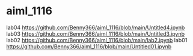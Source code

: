 # aiml_1116
lab04 https://github.com/Benny366/aiml_1116/blob/main/Untitled4.ipynb
lab03 https://github.com/Benny366/aiml_1116/blob/main/Untitled3.ipynb
lab02 https://github.com/Benny366/aiml_1116/blob/main/lab2.ipynb
lab01 https://github.com/Benny366/aiml_1116/blob/main/Untitled01.ipynb

